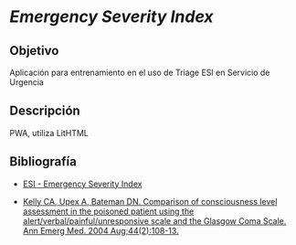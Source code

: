 # *Emergency Severity Index*

## Objetivo
Aplicación para entrenamiento en el uso de Triage ESI en Servicio de Urgencia

## Descripción

PWA, utiliza LitHTML

## Bibliografía

- [ESI - Emergency Severity Index](https://enau.ena.org/Public/Catalog/Details.aspx?id=HD7sAbiu6wjN72RIiX1YBw==&returnurl=/Users/UserOnlineCourse.aspx%3FLearningActivityID=HD7sAbiu6wjN72RIiX1YBw%3d%3d)

- [Kelly CA, Upex A, Bateman DN. Comparison of consciousness level assessment in the poisoned patient using the alert/verbal/painful/unresponsive scale and the Glasgow Coma Scale. Ann Emerg Med. 2004 Aug;44(2):108-13.](https://pubmed.ncbi.nlm.nih.gov/15278081/)